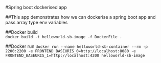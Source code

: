 #Spring boot dockerised app

##This app demonstrates how we can dockerise a spring boot app and pass array type env variables


##Docker build  
`docker build -t helloworld-sb-image -f DockerFile .`

##Docker run
`docker run --name helloworld-sb-container --rm -p 2200:2200 -e FRONTEND_BASEURIS_0=http://localhost:8080 -e FRONTEND_BASEURIS_1=http://localhost:4200 helloworld-sb-image`